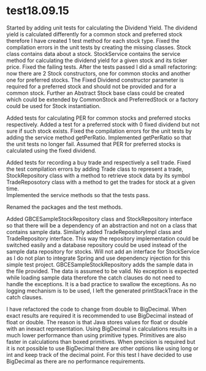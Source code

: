 # test18.09.15

Started by adding unit tests for calculating the Dividend Yield.
The dividend yield is calculated differently for a common stock and preferred stock therefore I have created 1 test method for each stock type.
Fixed the compilation errors in the unit tests by creating the missing classes.
Stock class contains data about a stock. 
StockService contains the service method for calculating the dividend yield for a given stock and its ticker price. 
Fixed the failing tests.
After the tests passed I did a small refactoring: now there are 2 Stock constructors, one for common stocks and another one for preferred stocks.
The Fixed Dividend constructor parameter is required for a preferred stock and should not be provided and for a common stock.
Further an Abstract Stock base class could be created which could be extended by CommonStock and PreferredStock or a factory could be used for Stock instantiation.

Added tests for calculating PER for common stocks and preferred stocks respectively. Added a test for a preferred stock with 0 fixed dividend but not sure if such stock exists.
Fixed the compilation errors for the unit tests by adding the service method getPerRatio.
Implemented getPerRatio so that the unit tests no longer fail. Assumed that PER for preferred stocks is calculated using the fixed dividend.

Added tests for recording a buy trade and respectively a sell trade. 
Fixed the test compilation errors by adding 
				Trade class to represent a trade, 
				StockRepository class with a method to retrieve stock data by its symbol
				TradeReposotory class with a method to get the trades for stock at a given time.				
Implemented the service methods so that the tests pass.

Renamed the packages and the test methods.

Added GBCESampleStockRepository class and StockRepository interface so that there will be a dependency of an abstraction and not on a class that contains sample data.
Similarly added TradeRepositoryImpl class and TradeRepository interface. 
This way the repository implementation could be switched easily and a database repository could be used instead of the sample data repository for stocks.
Will not add an interface for StockService as I do not plan to integrate Spring and use dependency injection for this simple test project.
GBCESampleStockRepository adds the sample data in the file provided. The data is assumed to be valid. No exception is expected while loading sample data therefore the catch clauses do not need to handle the exceptions. 
It is a bad practice to swallow the exceptions. As no logging mechanism is to be used, I left the generated printStackTrace in the catch clauses.  

I have refactored the code to change from double to BigDecimal. When exact results are required it is recommended to use BigDecimal instead of float or double. 
The reason is that Java stores values for float or double with an inexact representation.
Using BigDecimal in calculations results in a much lower performance than using primitive types. Primitives are also faster in calculations than boxed primitives. 
When precision is required but it is not possible to use BigDecimal there are other options like using long or int and keep track of the decimal point.
For this test I have decided to use BigDecimal as there are no performance requirements.










	

			

